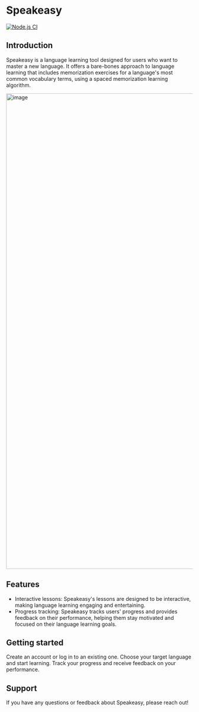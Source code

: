 # Speakeasy
[![Node.js CI](https://github.com/ksu-cs-projects-2022-2023/spring2023-ParkerSchmitt/actions/workflows/build.yml/badge.svg)](https://github.com/ksu-cs-projects-2022-2023/spring2023-ParkerSchmitt/actions/workflows/build.yml)

## Introduction
Speakeasy is a language learning tool designed for users who want to master a new language. It offers a bare-bones approach to language learning that includes memorization exercises for a language's most common vocabulary terms, using a spaced memorization learning algorithm.

<img width="1280" alt="image" src="https://user-images.githubusercontent.com/25104076/218289639-c4183661-af20-43f7-9940-96a59a27d994.png">


## Features
* Interactive lessons: Speakeasy's lessons are designed to be interactive, making language learning engaging and entertaining.
* Progress tracking: Speakeasy tracks users' progress and provides feedback on their performance, helping them stay motivated and focused on their language learning goals.

## Getting started
Create an account or log in to an existing one.
Choose your target language and start learning.
Track your progress and receive feedback on your performance.


## Support
If you have any questions or feedback about Speakeasy, please reach out!


